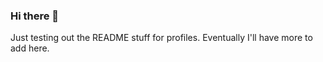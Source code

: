 ### Hi there 👋

Just testing out the README stuff for profiles. Eventually I'll have more to add here.
